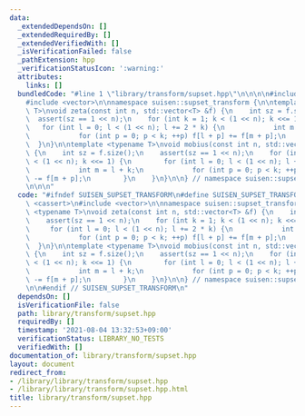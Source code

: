 ```yaml
---
data:
  _extendedDependsOn: []
  _extendedRequiredBy: []
  _extendedVerifiedWith: []
  _isVerificationFailed: false
  _pathExtension: hpp
  _verificationStatusIcon: ':warning:'
  attributes:
    links: []
  bundledCode: "#line 1 \"library/transform/supset.hpp\"\n\n\n\n#include <cassert>\n\
    #include <vector>\n\nnamespace suisen::supset_transform {\n\ntemplate <typename\
    \ T>\nvoid zeta(const int n, std::vector<T> &f) {\n    int sz = f.size();\n  \
    \  assert(sz == 1 << n);\n    for (int k = 1; k < (1 << n); k <<= 1) {\n     \
    \   for (int l = 0; l < (1 << n); l += 2 * k) {\n            int m = l + k;\n\
    \            for (int p = 0; p < k; ++p) f[l + p] += f[m + p];\n        }\n  \
    \  }\n}\n\ntemplate <typename T>\nvoid mobius(const int n, std::vector<T> &f)\
    \ {\n    int sz = f.size();\n    assert(sz == 1 << n);\n    for (int k = 1; k\
    \ < (1 << n); k <<= 1) {\n        for (int l = 0; l < (1 << n); l += 2 * k) {\n\
    \            int m = l + k;\n            for (int p = 0; p < k; ++p) f[l + p]\
    \ -= f[m + p];\n        }\n    }\n}\n\n} // namespace suisen::supset_transform\n\
    \n\n\n"
  code: "#ifndef SUISEN_SUPSET_TRANSFORM\n#define SUISEN_SUPSET_TRANSFORM\n\n#include\
    \ <cassert>\n#include <vector>\n\nnamespace suisen::supset_transform {\n\ntemplate\
    \ <typename T>\nvoid zeta(const int n, std::vector<T> &f) {\n    int sz = f.size();\n\
    \    assert(sz == 1 << n);\n    for (int k = 1; k < (1 << n); k <<= 1) {\n   \
    \     for (int l = 0; l < (1 << n); l += 2 * k) {\n            int m = l + k;\n\
    \            for (int p = 0; p < k; ++p) f[l + p] += f[m + p];\n        }\n  \
    \  }\n}\n\ntemplate <typename T>\nvoid mobius(const int n, std::vector<T> &f)\
    \ {\n    int sz = f.size();\n    assert(sz == 1 << n);\n    for (int k = 1; k\
    \ < (1 << n); k <<= 1) {\n        for (int l = 0; l < (1 << n); l += 2 * k) {\n\
    \            int m = l + k;\n            for (int p = 0; p < k; ++p) f[l + p]\
    \ -= f[m + p];\n        }\n    }\n}\n\n} // namespace suisen::supset_transform\n\
    \n\n#endif // SUISEN_SUPSET_TRANSFORM\n"
  dependsOn: []
  isVerificationFile: false
  path: library/transform/supset.hpp
  requiredBy: []
  timestamp: '2021-08-04 13:32:53+09:00'
  verificationStatus: LIBRARY_NO_TESTS
  verifiedWith: []
documentation_of: library/transform/supset.hpp
layout: document
redirect_from:
- /library/library/transform/supset.hpp
- /library/library/transform/supset.hpp.html
title: library/transform/supset.hpp
---
```


